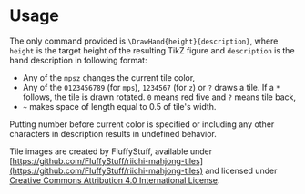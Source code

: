 # Usage

The only command provided is `\DrawHand{height}{description}`, where `height` is the target height of the resulting TikZ figure and `description` is the hand description in following format:

- Any of the `mpsz` changes the current tile color,
- Any of the `0123456789` (for `mps`), `1234567` (for `z`) or `?` draws a tile. If a `*` follows, the tile is drawn rotated. `0` means red five and `?` means tile back,
- `~` makes space of length equal to 0.5 of tile's width.

Putting number before current color is specified or including any other characters in description results in undefined behavior.

Tile images are created by FluffyStuff, available under [https://github.com/FluffyStuff/riichi-mahjong-tiles](https://github.com/FluffyStuff/riichi-mahjong-tiles) and licensed under [Creative Commons Attribution 4.0 International License](https://creativecommons.org/licenses/by/4.0/).
